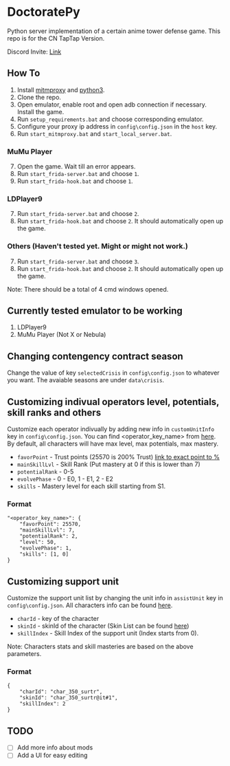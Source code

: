 # DoctoratePy
Python server implementation of a certain anime tower defense game. This repo is for the CN TapTap Version.

Discord Invite: [Link](https://discord.gg/pUj8HQ5FQU)

## How To

1. Install [mitmproxy](https://mitmproxy.org/) and [python3](https://www.python.org/downloads/).
2. Clone the repo.
3. Open emulator, enable root and open adb connection if necessary. Install the game.
4. Run `setup_requirements.bat` and choose corresponding emulator.
5. Configure your proxy ip address in `config\config.json` in the `host` key.
6. Run `start_mitmproxy.bat` and `start_local_server.bat`.

### MuMu Player
7. Open the game. Wait till an error appears.
8. Run `start_frida-server.bat` and choose `1`.
9. Run `start_frida-hook.bat` and choose `1`.

### LDPlayer9
7. Run `start_frida-server.bat` and choose `2`.
8. Run `start_frida-hook.bat` and choose `2`. It should automatically open up the game.

### Others (Haven't tested yet. Might or might not work.)
7. Run `start_frida-server.bat` and choose `3`.
8. Run `start_frida-hook.bat` and choose `2`. It should automatically open up the game.

Note: There should be a total of 4 cmd windows opened.

## Currently tested emulator to be working
1. LDPlayer9
2. MuMu Player (Not X or Nebula)

## Changing contengency contract season
Change the value of key `selectedCrisis` in `config\config.json` to whatever you want. The avaiable seasons are under `data\crisis`.

## Customizing indivual operators level, potentials, skill ranks and others
Customize each operator indivually by adding new info in `customUnitInfo` key in `config\config.json`. You can find <operator_key_name> from [here](https://raw.githubusercontent.com/Kengxxiao/ArknightsGameData/master/zh_CN/gamedata/excel/character_table.json). By default, all characters will have max level, max potentials, max mastery.

- `favorPoint` - Trust points (25570 is 200% Trust) [link to exact point to %](https://gamepress.gg/arknights/core-gameplay/arknights-guide-operator-trust)
- `mainSkillLvl` - Skill Rank (Put mastery at 0 if this is lower than 7)
- `potentialRank` - 0-5
- `evolvePhase` - 0 - E0, 1 - E1, 2 - E2
- `skills` - Mastery level for each skill starting from S1.

### Format
```
"<operator_key_name>": {
    "favorPoint": 25570,
    "mainSkillLvl": 7,
    "potentialRank": 2,
    "level": 50, 
    "evolvePhase": 1,
    "skills": [1, 0]
}
```

## Customizing support unit
Customize the support unit list by changing the unit info in `assistUnit` key in `config\config.json`. All characters info can be found [here](https://raw.githubusercontent.com/Kengxxiao/ArknightsGameData/master/zh_CN/gamedata/excel/character_table.json).

- `charId` - key of the character
- `skinId` - skinId of the character (Skin List can be found [here](https://raw.githubusercontent.com/Kengxxiao/ArknightsGameData/master/zh_CN/gamedata/excel/skin_table.json))
- `skillIndex` - Skill Index of the support unit (Index starts from 0).

Note: Characters stats and skill masteries are based on the above parameters.

### Format
```
{
    "charId": "char_350_surtr",
    "skinId": "char_350_surtr@it#1",
    "skillIndex": 2
}
```

## TODO
- [ ] Add more info about mods
- [ ] Add a UI for easy editing
